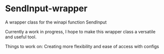 # SendInput-wrapper
A wrapper class for the winapi function SendInput

Currently a work in progress, I hope to make this wrapper class a versatile and useful tool.

Things to work on: 
  Creating more flexibility and ease of access with configs
